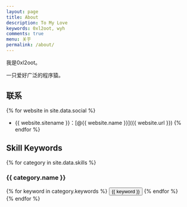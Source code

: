 ```yaml
---
layout: page
title: About
description: To My Love
keywords: 0xl2oot, wyh
comments: true
menu: 关于
permalink: /about/
---
```


我是0xl2oot。

一只爱好广泛的程序猿。

## 联系

{% for website in site.data.social %}
* {{ website.sitename }}：[@{{ website.name }}]({{ website.url }})
  {% endfor %}

## Skill Keywords

{% for category in site.data.skills %}
### {{ category.name }}
<div class="btn-inline">
{% for keyword in category.keywords %}
<button class="btn btn-outline" type="button">{{ keyword }}</button>
{% endfor %}
</div>
{% endfor %}
